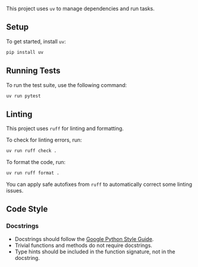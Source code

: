 This project uses `uv` to manage dependencies and run tasks.

## Setup

To get started, install `uv`:

```bash
pip install uv
```

## Running Tests

To run the test suite, use the following command:

```bash
uv run pytest
```

## Linting

This project uses `ruff` for linting and formatting.

To check for linting errors, run:

```bash
uv run ruff check .
```

To format the code, run:

```bash
uv run ruff format .
```

You can apply safe autofixes from `ruff` to automatically correct some linting issues.

## Code Style

### Docstrings

- Docstrings should follow the [Google Python Style Guide](https://google.github.io/styleguide/pyguide.html#38-comments-and-docstrings).
- Trivial functions and methods do not require docstrings.
- Type hints should be included in the function signature, not in the docstring.
